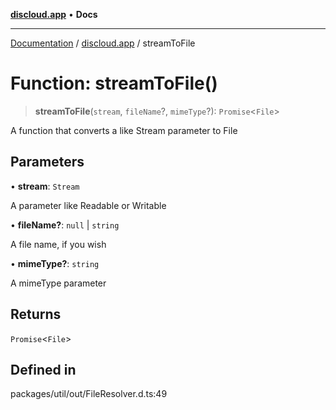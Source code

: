 [**discloud.app**](../README.md) • **Docs**

***

[Documentation](../../packages.md) / [discloud.app](../README.md) / streamToFile

# Function: streamToFile()

> **streamToFile**(`stream`, `fileName`?, `mimeType`?): `Promise`\<`File`\>

A function that converts a like Stream parameter to File

## Parameters

• **stream**: `Stream`

A parameter like Readable or Writable

• **fileName?**: `null` \| `string`

A file name, if you wish

• **mimeType?**: `string`

A mimeType parameter

## Returns

`Promise`\<`File`\>

## Defined in

packages/util/out/FileResolver.d.ts:49
